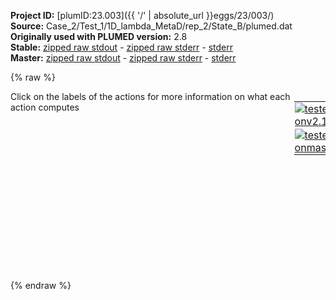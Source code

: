 **Project ID:** [plumID:23.003]({{ '/' | absolute_url }}eggs/23/003/)  
**Source:** Case_2/Test_1/1D_lambda_MetaD/rep_2/State_B/plumed.dat  
**Originally used with PLUMED version:** 2.8  
**Stable:** [zipped raw stdout](plumed.dat.plumed.stdout.txt.zip) - [zipped raw stderr](plumed.dat.plumed.stderr.txt.zip) - [stderr](plumed.dat.plumed.stderr)  
**Master:** [zipped raw stdout](plumed.dat.plumed_master.stdout.txt.zip) - [zipped raw stderr](plumed.dat.plumed_master.stderr.txt.zip) - [stderr](plumed.dat.plumed_master.stderr)  

{% raw %}
<div style="width: 100%; float:left">
<div style="width: 90%; float:left" id="value_details_data/Case_2/Test_1/1D_lambda_MetaD/rep_2/State_B/plumed.dat"> Click on the labels of the actions for more information on what each action computes </div>
<div style="width: 10%; float:left"><table><tr><td style="padding:1px"><a href="plumed.dat.plumed.stderr"><img src="https://img.shields.io/badge/v2.10-passing-green.svg" alt="tested onv2.10" /></a></td></tr><tr><td style="padding:1px"><a href="plumed.dat.plumed_master.stderr"><img src="https://img.shields.io/badge/master-passing-green.svg" alt="tested onmaster" /></a></td></tr></table></div></div>
<pre style="width=97%;">
<b name="data/Case_2/Test_1/1D_lambda_MetaD/rep_2/State_B/plumed.dattheta" onclick='showPath("data/Case_2/Test_1/1D_lambda_MetaD/rep_2/State_B/plumed.dat","data/Case_2/Test_1/1D_lambda_MetaD/rep_2/State_B/plumed.dattheta","data/Case_2/Test_1/1D_lambda_MetaD/rep_2/State_B/plumed.dattheta","black")'>theta</b><span style="display:none;" id="data/Case_2/Test_1/1D_lambda_MetaD/rep_2/State_B/plumed.dattheta">The TORSION action with label <b>theta</b> calculates the following quantities:<table  align="center" frame="void" width="95%" cellpadding="5%"><tr><td width="5%"><b> Quantity </b>  </td><td width="5%"><b> Type </b>  </td><td><b> Description </b> </td></tr><tr><td width="5%">theta</td><td width="5%"><font color="black">scalar</font></td><td>the TORSION involving these atoms</td></tr></table></span>: <span class="plumedtooltip" style="color:green">TORSION<span class="right">Calculate a torsional angle. <a href="https://www.plumed.org/doc-master/user-doc/html/_t_o_r_s_i_o_n.html" style="color:green">More details</a><i></i></span></span> <span class="plumedtooltip">ATOMS<span class="right">the four atoms involved in the torsional angle<i></i></span></span>=1,2,3,4
<span id="data/Case_2/Test_1/1D_lambda_MetaD/rep_2/State_B/plumed.datlambda_short"><b name="data/Case_2/Test_1/1D_lambda_MetaD/rep_2/State_B/plumed.datlambda" onclick='showPath("data/Case_2/Test_1/1D_lambda_MetaD/rep_2/State_B/plumed.dat","data/Case_2/Test_1/1D_lambda_MetaD/rep_2/State_B/plumed.datlambda","data/Case_2/Test_1/1D_lambda_MetaD/rep_2/State_B/plumed.datlambda_shortcut","black")'>lambda</b><span style="display:none;" id="data/Case_2/Test_1/1D_lambda_MetaD/rep_2/State_B/plumed.datlambda_shortcut">The EXTRACV action with label <b>lambda</b> calculates the following quantities:<table  align="center" frame="void" width="95%" cellpadding="5%"><tr><td width="5%"><b> Quantity </b>  </td><td width="5%"><b> Type </b>  </td><td><b> Description </b> </td></tr><tr><td width="5%">lambda</td><td width="5%"><font color="black">scalar</font></td><td>the value of the CV that was passed from the MD code to PLUMED</td></tr></table></span>: <span class="plumedtooltip" style="color:green">EXTRACV<span class="right">Allow PLUMED to use collective variables computed in the MD engine. This action is <a class="toggler" href='javascript:;' onclick='toggleDisplay("data/Case_2/Test_1/1D_lambda_MetaD/rep_2/State_B/plumed.datlambda");'>a shortcut</a>. <a href="https://www.plumed.org/doc-master/user-doc/html/_e_x_t_r_a_c_v.html">More details</a><i></i></span></span> <span class="plumedtooltip">NAME<span class="right">name of the CV as computed by the MD engine<i></i></span></span>=lambda
</span><span id="data/Case_2/Test_1/1D_lambda_MetaD/rep_2/State_B/plumed.datlambda_long" style="display:none;"><span style="color:blue" class="comment"># PLUMED interprets the command:
</span><span class="toggler" style="color:red" onclick='toggleDisplay("data/Case_2/Test_1/1D_lambda_MetaD/rep_2/State_B/plumed.datlambda")'># lambda: EXTRACV NAME=lambda</span>
<span style="color:blue" class="comment"># as follows (Click the red comment above to revert to the short version of the input):</span>
<b name="data/Case_2/Test_1/1D_lambda_MetaD/rep_2/State_B/plumed.datlambda" onclick='showPath("data/Case_2/Test_1/1D_lambda_MetaD/rep_2/State_B/plumed.dat","data/Case_2/Test_1/1D_lambda_MetaD/rep_2/State_B/plumed.datlambda","data/Case_2/Test_1/1D_lambda_MetaD/rep_2/State_B/plumed.datlambda","black")'>lambda</b><span style="display:none;" id="data/Case_2/Test_1/1D_lambda_MetaD/rep_2/State_B/plumed.datlambda">The PUT action with label <b>lambda</b> calculates the following quantities:<table  align="center" frame="void" width="95%" cellpadding="5%"><tr><td width="5%"><b> Quantity </b>  </td><td width="5%"><b> Type </b>  </td><td><b> Description </b> </td></tr><tr><td width="5%">lambda</td><td width="5%"><font color="black">scalar</font></td><td>the data that was passed from the MD code</td></tr></table></span>: <span class="plumedtooltip" style="color:green">PUT<span class="right">Pass data into PLUMED <a href="https://www.plumed.org/doc-master/user-doc/html/_p_u_t.html" style="color:green">More details</a><i></i></span></span> <span class="plumedtooltip">UNIT<span class="right">the unit of the quantity that is being passed to PLUMED through this value<i></i></span></span>=number <span class="plumedtooltip">SHAPE<span class="right"> the shape of the value that is being passed to PLUMED<i></i></span></span>=0 <span class="plumedtooltip">MUTABLE<span class="right"> can plumed change the value of the pointer that is passed from the MD code<i></i></span></span> <span class="plumedtooltip">PERIODIC<span class="right">if the value being passed to plumed is periodic then you should specify the periodicity of the function<i></i></span></span>=NO
<span style="color:blue"># --- End of included input --- </span></span><br/><span class="plumedtooltip" style="color:green">METAD<span class="right">Used to performed metadynamics on one or more collective variables. <a href="https://www.plumed.org/doc-master/user-doc/html/_m_e_t_a_d.html" style="color:green">More details</a><i></i></span></span> ...
<span class="plumedtooltip">ARG<span class="right">the labels of the scalars on which the bias will act<i></i></span></span>=<b name="data/Case_2/Test_1/1D_lambda_MetaD/rep_2/State_B/plumed.datlambda">lambda</b> 
<span class="plumedtooltip">SIGMA<span class="right">the widths of the Gaussian hills<i></i></span></span>=0.01     
<span class="plumedtooltip">HEIGHT<span class="right">the heights of the Gaussian hills<i></i></span></span>=2.478956208925815   
<span class="plumedtooltip">PACE<span class="right">the frequency for hill addition<i></i></span></span>=500       
<span class="plumedtooltip">GRID_MIN<span class="right">the lower bounds for the grid<i></i></span></span>=0   
<span class="plumedtooltip">GRID_MAX<span class="right">the upper bounds for the grid<i></i></span></span>=19   
<span class="plumedtooltip">GRID_BIN<span class="right">the number of bins for the grid<i></i></span></span>=19
<span class="plumedtooltip">TEMP<span class="right">the system temperature - this is only needed if you are doing well-tempered metadynamics<i></i></span></span>=298
<span class="plumedtooltip">BIASFACTOR<span class="right">use well tempered metadynamics and use this bias factor<i></i></span></span>=60
<span class="plumedtooltip">LABEL<span class="right">a label for the action so that its output can be referenced in the input to other actions<i></i></span></span>=<b name="data/Case_2/Test_1/1D_lambda_MetaD/rep_2/State_B/plumed.datmetad" onclick='showPath("data/Case_2/Test_1/1D_lambda_MetaD/rep_2/State_B/plumed.dat","data/Case_2/Test_1/1D_lambda_MetaD/rep_2/State_B/plumed.datmetad","data/Case_2/Test_1/1D_lambda_MetaD/rep_2/State_B/plumed.datmetad","black")'>metad</b><span style="display:none;" id="data/Case_2/Test_1/1D_lambda_MetaD/rep_2/State_B/plumed.datmetad">The METAD action with label <b>metad</b> calculates the following quantities:<table  align="center" frame="void" width="95%" cellpadding="5%"><tr><td width="5%"><b> Quantity </b>  </td><td width="5%"><b> Type </b>  </td><td><b> Description </b> </td></tr><tr><td width="5%">metad.bias</td><td width="5%"><font color="black">scalar</font></td><td>the instantaneous value of the bias potential</td></tr></table></span>    
<span class="plumedtooltip">FILE<span class="right"> a file in which the list of added hills is stored<i></i></span></span>=HILLS_1D
... METAD
<br/><span class="plumedtooltip" style="color:green">PRINT<span class="right">Print quantities to a file. <a href="https://www.plumed.org/doc-master/user-doc/html/_p_r_i_n_t.html" style="color:green">More details</a><i></i></span></span> <span class="plumedtooltip">STRIDE<span class="right"> the frequency with which the quantities of interest should be output<i></i></span></span>=10 <span class="plumedtooltip">ARG<span class="right">the labels of the values that you would like to print to the file<i></i></span></span>=* <span class="plumedtooltip">FILE<span class="right">the name of the file on which to output these quantities<i></i></span></span>=COLVAR
</pre>
{% endraw %}
